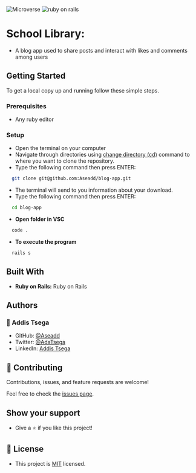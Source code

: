 ![Microverse](https://img.shields.io/badge/Microverse-blueviolet) ![ruby on rails](https://img.shields.io/badge/-ruby-red) 
# School Library:

- A blog app used to share posts and interact with likes and comments among users


## Getting Started

To get a local copy up and running follow these simple steps.

### Prerequisites

- Any ruby editor

### Setup

- Open the terminal on your computer
- Navigate through directories using [change directory (cd)](https://www.howtogeek.com/659411/how-to-change-directories-in-command-prompt-on-windows-10) command to where you want to clone the repository.
- Type the following command then press ENTER:

```sh
  git clone git@github.com:Aseadd/blog-app.git
```

- The terminal will send to you information about your download.
- Type the following command then press ENTER:

```sh
  cd blog-app
```

- **Open folder in VSC**

```sh
  code .
```
- **To execute the program**

```sh
  rails s
```

## Built With

- **Ruby on Rails:** Ruby on Rails

## Authors

### 👤 Addis Tsega

- GitHub: [@Aseadd](https://github.com/Aseadd)
- Twitter: [@AdaTsega](https://twitter.com/AdaTsega)
- LinkedIn: [Addis Tsega](https://www.linkedin.com/in/addis-tsega/)


## 🤝 Contributing

Contributions, issues, and feature requests are welcome!

Feel free to check the [issues page](https://github.com/Aseadd/metrics-webapp-crypto/issues).

## Show your support

- Give a ⭐️ if you like this project!

## 📝 License

- This project is [MIT](./LICENSE) licensed.
